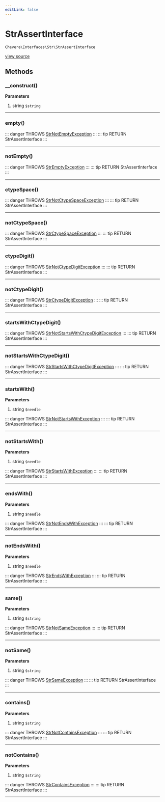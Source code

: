 ```yaml
---
editLink: false
---
```


# StrAssertInterface

`Chevere\Interfaces\Str\StrAssertInterface`

[view source](https://github.com/chevere/chevere/blob/master/interfaces/Str/StrAssertInterface.php)

## Methods

### __construct()

**Parameters**

1. string `$string`

---

### empty()

::: danger THROWS
[StrNotEmptyException](../../Exceptions/Str/StrNotEmptyException.md)
:::
::: tip RETURN
StrAssertInterface
:::

---

### notEmpty()

::: danger THROWS
[StrEmptyException](../../Exceptions/Str/StrEmptyException.md)
:::
::: tip RETURN
StrAssertInterface
:::

---

### ctypeSpace()

::: danger THROWS
[StrNotCtypeSpaceException](../../Exceptions/Str/StrNotCtypeSpaceException.md)
:::
::: tip RETURN
StrAssertInterface
:::

---

### notCtypeSpace()

::: danger THROWS
[StrCtypeSpaceException](../../Exceptions/Str/StrCtypeSpaceException.md)
:::
::: tip RETURN
StrAssertInterface
:::

---

### ctypeDigit()

::: danger THROWS
[StrNotCtypeDigitException](../../Exceptions/Str/StrNotCtypeDigitException.md)
:::
::: tip RETURN
StrAssertInterface
:::

---

### notCtypeDigit()

::: danger THROWS
[StrCtypeDigitException](../../Exceptions/Str/StrCtypeDigitException.md)
:::
::: tip RETURN
StrAssertInterface
:::

---

### startsWithCtypeDigit()

::: danger THROWS
[StrNotStartsWithCtypeDigitException](../../Exceptions/Str/StrNotStartsWithCtypeDigitException.md)
:::
::: tip RETURN
StrAssertInterface
:::

---

### notStartsWithCtypeDigit()

::: danger THROWS
[StrStartsWithCtypeDigitException](../../Exceptions/Str/StrStartsWithCtypeDigitException.md)
:::
::: tip RETURN
StrAssertInterface
:::

---

### startsWith()

**Parameters**

1. string `$needle`

::: danger THROWS
[StrNotStartsWithException](../../Exceptions/Str/StrNotStartsWithException.md)
:::
::: tip RETURN
StrAssertInterface
:::

---

### notStartsWith()

**Parameters**

1. string `$needle`

::: danger THROWS
[StrStartsWithException](../../Exceptions/Str/StrStartsWithException.md)
:::
::: tip RETURN
StrAssertInterface
:::

---

### endsWith()

**Parameters**

1. string `$needle`

::: danger THROWS
[StrNotEndsWithException](../../Exceptions/Str/StrNotEndsWithException.md)
:::
::: tip RETURN
StrAssertInterface
:::

---

### notEndsWith()

**Parameters**

1. string `$needle`

::: danger THROWS
[StrEndsWithException](../../Exceptions/Str/StrEndsWithException.md)
:::
::: tip RETURN
StrAssertInterface
:::

---

### same()

**Parameters**

1. string `$string`

::: danger THROWS
[StrNotSameException](../../Exceptions/Str/StrNotSameException.md)
:::
::: tip RETURN
StrAssertInterface
:::

---

### notSame()

**Parameters**

1. string `$string`

::: danger THROWS
[StrSameException](../../Exceptions/Str/StrSameException.md)
:::
::: tip RETURN
StrAssertInterface
:::

---

### contains()

**Parameters**

1. string `$string`

::: danger THROWS
[StrNotContainsException](../../Exceptions/Str/StrNotContainsException.md)
:::
::: tip RETURN
StrAssertInterface
:::

---

### notContains()

**Parameters**

1. string `$string`

::: danger THROWS
[StrContainsException](../../Exceptions/Str/StrContainsException.md)
:::
::: tip RETURN
StrAssertInterface
:::

---

